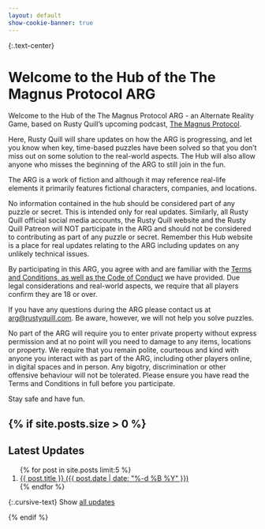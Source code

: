 ```yaml
---
layout: default
show-cookie-banner: true
---
```


{:.text-center}
# Welcome to the Hub of the The Magnus Protocol ARG

Welcome to the Hub of the The Magnus Protocol ARG - an Alternate Reality Game, based on Rusty Quill’s upcoming podcast, [The Magnus Protocol](https://rustyquill.com/show/the-magnus-protocol/). 

Here, Rusty Quill will share updates on how the ARG is progressing, and let you know when key, time-based puzzles have been solved so that you don’t miss out on some solution to the real-world aspects. The Hub will also allow anyone who misses the beginning of the ARG to still join in the fun.

The ARG is a work of fiction and although it may reference real-life elements it primarily features fictional characters, companies, and locations.

No information contained in the hub should be considered part of any puzzle or secret. This is intended only for real updates. Similarly, all Rusty Quill official social media accounts, the Rusty Quill website and the Rusty Quill Patreon will NOT participate in the ARG and should not be considered to contributing as part of any puzzle or secret. Remember this Hub website is a place for real updates relating to the ARG including updates on any unlikely technical issues.

By participating in this ARG, you agree with and are familiar with the [Terms and Conditions, as well as the Code of Conduct](/terms.html) we have provided. Due legal considerations and real-world aspects, we require that all players confirm they are 18 or over.

If you have any questions during the ARG please contact us at [arg@rustyquill.com](mailto:arg@rustyquill.com). Be aware, however, we will not help you solve puzzles.

No part of the ARG will require you to enter private property without express permission and at no point will you need to damage to any items, locations or property. We require that you remain polite, courteous and kind with anyone you interact with as part of the ARG, including other players online, in digital spaces and in person. Any bigotry, discrimination or other offensive behaviour will not be tolerated. Please ensure you have read the Terms and Conditions in full before you participate.

Stay safe and have fun.



{% if site.posts.size > 0 %}
---

## Latest Updates

<ol class="updates latest-updates">
  {% for post in site.posts limit:5 %}
    <li class="update latest-update">
      <a href="{{ post.url }}">{{ post.title }} ({{ post.date | date: "%-d %B %Y" }})</a>
    </li>
  {% endfor %}
</ol>

{:.cursive-text}
Show [all updates](/updates.html)

{% endif %}

